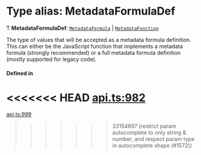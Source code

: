 # Type alias: MetadataFormulaDef

Ƭ **MetadataFormulaDef**: [`MetadataFormula`](MetadataFormula.md) \| [`MetadataFunction`](MetadataFunction.md)

The type of values that will be accepted as a metadata formula definition. This can either
be the JavaScript function that implements a metadata formula (strongly recommended)
or a full metadata formula definition (mostly supported for legacy code).

#### Defined in

<<<<<<< HEAD
[api.ts:982](https://github.com/coda/packs-sdk/blob/main/api.ts#L982)
=======
[api.ts:999](https://github.com/coda/packs-sdk/blob/main/api.ts#L999)
>>>>>>> 33154897 (restrict param autocomplete to only string & number, and respect param type in autocomplete shape (#1572))
